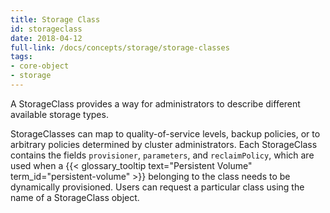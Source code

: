 ```yaml
---
title: Storage Class
id: storageclass
date: 2018-04-12
full-link: /docs/concepts/storage/storage-classes
tags:
- core-object
- storage 
---
```

 A StorageClass provides a way for administrators to describe different available storage types.

<!--more--> 

StorageClasses can map to quality-of-service levels, backup policies, or to arbitrary policies determined by cluster administrators. Each StorageClass contains the fields `provisioner`, `parameters`, and `reclaimPolicy`, which are used when a {{< glossary_tooltip text="Persistent Volume" term_id="persistent-volume" >}} belonging to the class needs to be dynamically provisioned. Users can request a particular class using the name of a StorageClass object.

